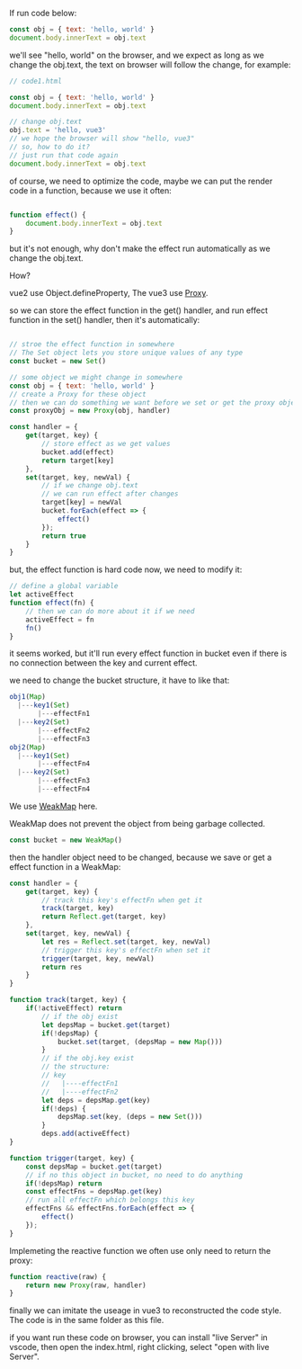 If run code below:
```javascript
const obj = { text: 'hello, world' }
document.body.innerText = obj.text
```

we'll see "hello, world" on the browser, and we expect as long as we change the obj.text, the text on browser will follow the change, for example:
```javascript
// code1.html

const obj = { text: 'hello, world' }
document.body.innerText = obj.text

// change obj.text
obj.text = 'hello, vue3'
// we hope the browser will show "hello, vue3"
// so, how to do it?
// just run that code again
document.body.innerText = obj.text
```

of course, we need to optimize the code, maybe we can put the render code in a function, because we use it often:
```javascript

function effect() {
    document.body.innerText = obj.text
}
```
but it's not enough, why don't make the effect run automatically as we change the obj.text. 

How?

vue2 use Object.defineProperty, The vue3 use [Proxy](https://developer.mozilla.org/en-US/docs/Web/JavaScript/Reference/Global_Objects/Proxy). 

so we can store the effect function in the get() handler, and run effect function in the set() handler, then it's automatically:
```javascript

// stroe the effect function in somewhere
// The Set object lets you store unique values of any type
const bucket = new Set()

// some object we might change in somewhere
const obj = { text: 'hello, world' }
// create a Proxy for these object
// then we can do something we want before we set or get the proxy object
const proxyObj = new Proxy(obj, handler)

const handler = {
    get(target, key) {
        // store effect as we get values
        bucket.add(effect)
        return target[key]
    },
    set(target, key, newVal) {
        // if we change obj.text
        // we can run effect after changes
        target[key] = newVal
        bucket.forEach(effect => {
            effect()
        });
        return true
    }
}
```

but, the effect function is hard code now, we need to modify it: 
```javascript
// define a global variable 
let activeEffect
function effect(fn) {
    // then we can do more about it if we need
    activeEffect = fn
    fn()
}
``` 

it seems worked, but it'll run every effect function in bucket even if there is no connection between the key and current effect.

we need to change the bucket structure, it have to like that:

```javascript
obj1(Map) 
  |---key1(Set)
       |---effectFn1
  |---key2(Set)
       |---effectFn2
       |---effectFn3 
obj2(Map) 
  |---key1(Set)
       |---effectFn4
  |---key2(Set)
       |---effectFn3
       |---effectFn4
```

       
We use [WeakMap](https://developer.mozilla.org/en-US/docs/Web/JavaScript/Reference/Global_Objects/WeakMap) here. 

WeakMap does not prevent the object from being garbage collected.
```javascript
const bucket = new WeakMap()
```

then the handler object need to be changed, because we save or get a effect function in a WeakMap:
```javascript
const handler = {
    get(target, key) {
        // track this key's effectFn when get it
        track(target, key)
        return Reflect.get(target, key)
    },
    set(target, key, newVal) {
        let res = Reflect.set(target, key, newVal)
        // trigger this key's effectFn when set it
        trigger(target, key, newVal)
        return res
    }
}

function track(target, key) {
    if(!activeEffect) return
        // if the obj exist 
        let depsMap = bucket.get(target)
        if(!depsMap) {
            bucket.set(target, (depsMap = new Map()))
        }
        // if the obj.key exist
        // the structure:
        // key
        //   |----effectFn1
        //   |----effectFn2
        let deps = depsMap.get(key)
        if(!deps) {
            depsMap.set(key, (deps = new Set()))
        }
        deps.add(activeEffect)
}

function trigger(target, key) {
    const depsMap = bucket.get(target)
    // if no this object in bucket, no need to do anything
    if(!depsMap) return
    const effectFns = depsMap.get(key)
    // run all effectFn which belongs this key
    effectFns && effectFns.forEach(effect => {
        effect()
    });
}
```

Implemeting the reactive function we often use only need to return the proxy:
```javascript
function reactive(raw) {
    return new Proxy(raw, handler)
}
```

finally we can imitate the useage in vue3 to reconstructed the code style. The code is in the same folder as this file.

if you want run these code on browser, you can install "live Server" in vscode, then open the index.html, right clicking, select "open with live Server".